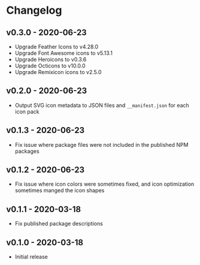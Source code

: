 # Changelog

## v0.3.0 - 2020-06-23

- Upgrade Feather Icons to v4.28.0
- Upgrade Font Awesome icons to v5.13.1
- Upgrade Heroicons to v0.3.6
- Upgrade Octicons to v10.0.0
- Upgrade Remixicon icons to v2.5.0

## v0.2.0 - 2020-06-23

- Output SVG icon metadata to JSON files and `__manifest.json` for each icon pack

## v0.1.3 - 2020-06-23

- Fix issue where package files were not included in the published NPM packages

## v0.1.2 - 2020-06-23

- Fix issue where icon colors were sometimes fixed, and icon optimization sometimes manged the icon shapes

## v0.1.1 - 2020-03-18

- Fix published package descriptions

## v0.1.0 - 2020-03-18

- Initial release
